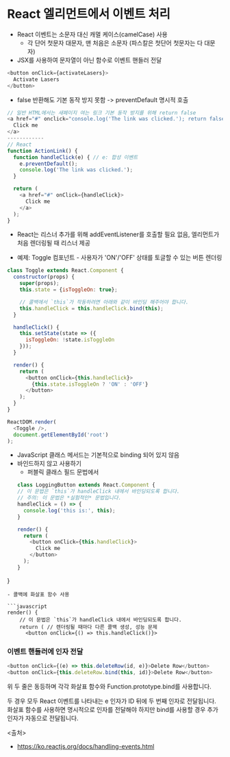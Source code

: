 # React 엘리먼트에서 이벤트 처리
- React 이벤트는 소문자 대신 캐멀 케이스(camelCase) 사용
  - 각 단어 첫문자 대문자, 맨 처음은 소문자 (파스칼은 첫단어 첫문자는 다 대문자)
- JSX를 사용하여 문자열이 아닌 함수로 이벤트 핸들러 전달
```javascript
<button onClick={activateLasers}>
  Activate Lasers
</button>
```

- false 반환해도 기본 동작 방지 못함 -> preventDefault 명시적 호출
```javascript
// 일반 HTML에서는 새페이지 여는 링크 기본 동작 방지를 위해 return false
<a href="#" onclick="console.log('The link was clicked.'); return false">
  Click me
</a>
------------ 
// React
function ActionLink() {
  function handleClick(e) { // e: 합성 이벤트 
    e.preventDefault();
    console.log('The link was clicked.');
  }

  return (
    <a href="#" onClick={handleClick}>
      Click me
    </a>
  );
}
```
- React는 리스너 추가를 위해 addEventListener를 호출할 필요 없음, 엘리먼트가 처음 렌더링될 때 리스너 제공

- 예제: Toggle 컴포넌트 - 사용자가 'ON'/'OFF' 상태를 토글할 수 있는 버튼 렌더링
```javascript
class Toggle extends React.Component {
  constructor(props) {
    super(props);
    this.state = {isToggleOn: true};

    // 콜백에서 `this`가 작동하려면 아래와 같이 바인딩 해주어야 합니다.
    this.handleClick = this.handleClick.bind(this);
  }

  handleClick() {
    this.setState(state => ({
      isToggleOn: !state.isToggleOn
    }));
  }

  render() {
    return (
      <button onClick={this.handleClick}>
        {this.state.isToggleOn ? 'ON' : 'OFF'}
      </button>
    );
  }
}

ReactDOM.render(
  <Toggle />,
  document.getElementById('root')
);
```
- JavaScript 클래스 메서드는 기본적으로 binding 되어 있지 않음
- 바인드하지 않고 사용하기
  - 퍼블릭 클래스 필드 문법에서
  ```javascript
  class LoggingButton extends React.Component {
  // 이 문법은 `this`가 handleClick 내에서 바인딩되도록 합니다.
  // 주의: 이 문법은 *실험적인* 문법입니다.
  handleClick = () => {
    console.log('this is:', this);
  }

  render() {
    return (
      <button onClick={this.handleClick}>
        Click me
      </button>
    );
  }
}
  ```
  - 콜백에 화살표 함수 사용
  
  ```javascript
  render() {
      // 이 문법은 `this`가 handleClick 내에서 바인딩되도록 합니다.
      return ( // 렌더링될 때마다 다른 콜백 생성, 성능 문제
        <button onClick={() => this.handleClick()}>
  ```

### 이벤트 핸들러에 인자 전달
```javascript
<button onClick={(e) => this.deleteRow(id, e)}>Delete Row</button>
<button onClick={this.deleteRow.bind(this, id)}>Delete Row</button>
```
위 두 줄은 동등하며 각각 화살표 함수와 Function.prototype.bind를 사용합니다.

두 경우 모두 React 이벤트를 나타내는 e 인자가 ID 뒤에 두 번째 인자로 전달됩니다. 화살표 함수를 사용하면 명시적으로 인자를 전달해야 하지만 bind를 사용할 경우 추가 인자가 자동으로 전달됩니다.



<출처>
- https://ko.reactjs.org/docs/handling-events.html
